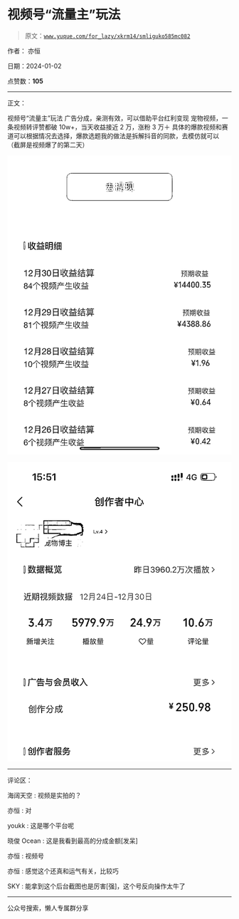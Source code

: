 # 视频号“流量主”玩法

> 原文：[`www.yuque.com/for_lazy/xkrm14/smliguko585mc082`](https://www.yuque.com/for_lazy/xkrm14/smliguko585mc082)

作者： 亦恒

日期：2024-01-02

点赞数：**105**

* * *

正文：

视频号“流量主”玩法 广告分成，亲测有效，可以借助平台红利变现 宠物视频，一条视频转评赞都破 10w+，当天收益接近 2 万，涨粉 3 万＋
具体的爆款视频和赛道可以根据情况去选择，爆款选题我的做法是拆解抖音的同款，去模仿就可以 （截屏是视频爆了的第二天）

![](img/d48f34a8b08000d7228385310a252a84.png)

![](img/433da1504d7d9b0b5c8db80353b74072.png)

* * *

评论区：

海阔天空 : 视频是实拍的？

亦恒 : 对

youkk : 这是哪个平台呢

晓俊 Ocean : 这是我看到最高的分成金额[发呆]

亦恒 : 视频号

亦恒 : 感觉这个还真和运气有关，比较巧

SKY : 能拿到这个后台截图也是厉害[强]，这个号反向操作太牛了

* * *

公众号搜索，懒人专属群分享